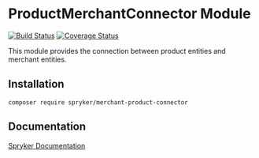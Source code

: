 # ProductMerchantConnector Module
[![Build Status](https://travis-ci.org/spryker/merchant-product-connector.svg)](https://travis-ci.org/spryker/merchant-product-connector)
[![Coverage Status](https://coveralls.io/repos/github/spryker/merchant-product-connector/badge.svg)](https://coveralls.io/github/spryker/merchant-product-connector)

This module provides the connection between product entities and merchant entities.

## Installation

```
composer require spryker/merchant-product-connector
```

## Documentation

[Spryker Documentation](https://documentation.spryker.com/module_guide/overview.htm)
